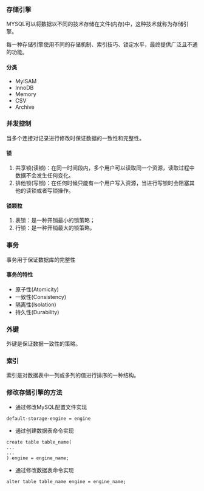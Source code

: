 ### 存储引擎
MYSQL可以将数据以不同的技术存储在文件(内存)中，这种技术就称为存储引擎。

每一种存储引擎使用不同的存储机制、索引技巧、锁定水平，最终提供广泛且不通的功能。
#### 分类
* MyISAM
* InnoDB
* Memory
* CSV
* Archive

### 并发控制
当多个连接对记录进行修改时保证数据的一致性和完整性。
#### 锁
1. 共享锁(读锁)：在同一时间段内，多个用户可以读取同一个资源，读取过程中数据不会发生任何变化。
2. 排他锁(写锁)：在任何时候只能有一个用户写入资源，当进行写锁时会阻塞其他的读锁或者写锁操作。

#### 锁颗粒
1. 表锁：是一种开销最小的锁策略；
2. 行锁：是一种开销最大的锁策略。

### 事务
事务用于保证数据库的完整性
#### 事务的特性
* 原子性(Atomicity)
* 一致性(Consistency)
* 隔离性(Isolation)
* 持久性(Durability)

### 外键
外键是保证数据一致性的策略。
### 索引
索引是对数据表中一列或多列的值进行排序的一种结构。

### 修改存储引擎的方法
* 通过修改MySQL配置文件实现

```
default-storage-engine = engine
```
* 通过创建数据表命令实现

```
create table table_name(
...
...
) engine = engine_name;
```
* 通过修改数据表命令实现

```
alter table table_name engine = engine_name;
```



